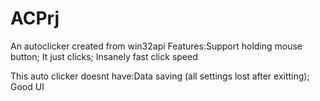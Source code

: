 # ACPrj
An autoclicker created from win32api
Features:Support holding mouse button;
It just clicks;
Insanely fast click speed

This auto clicker doesnt have:Data saving (all settings lost after exitting);
Good UI

